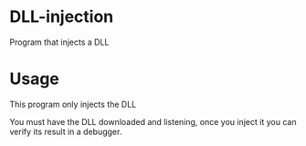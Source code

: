 # DLL-injection
Program that injects a DLL
# Usage
This program only injects the DLL

You must have the DLL downloaded and listening, once you inject it you can verify its result in a debugger.
